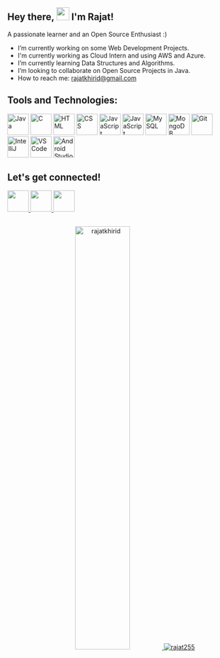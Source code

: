 ## Hey there, <img src="https://user-images.githubusercontent.com/102016448/205023633-63deb91c-91cd-46ef-a2c1-aad0d361c279.gif" width="29"> I'm Rajat! 
 A passionate learner and an Open Source Enthusiast :)
- I’m currently working on some Web Development Projects.
- I'm currently working as Cloud Intern and using AWS and Azure.
- I’m currently learning Data Structures and Algorithms. 
- I’m looking to collaborate on Open Source Projects in Java.
- How to reach me: <a href="mailto:rajatkhirid@gmail.com">rajatkhirid@gmail.com</a>

## Tools and Technologies:
<a href = "https://www.java.com/"><img src = "https://img.icons8.com/color/48/000000/java-coffee-cup-logo--v1.png" alt = "Java" width = "48" height = "48"></a>
<a href = "https://www.cprogramming.com/"><img src = "https://img.icons8.com/color/48/000000/c-programming.png" alt = "C" width = "48" height = "48"></a>
<a href = "https://www.w3schools.com/html/"><img src = "https://img.icons8.com/color/48/000000/html-5--v1.png" alt = "HTML" width = "48" height = "48"/></a>
<a href = "https://www.w3schools.com/css/"><img src = "https://img.icons8.com/color/48/000000/css3.png" alt = "CSS" width = "48" height = "48"/></a>
<a href = "https://getbootstrap.com/"><img src = "https://img.icons8.com/color/48/000000/bootstrap.png" alt = "JavaScript" width = "48" height = "48"/></a>
<a href = "https://www.javascript.com/"><img src = "https://img.icons8.com/color/48/000000/javascript--v1.png" alt = "JavaScript" width = "48" height = "48"/></a>
<a href = "https://www.mysql.com/"><img src = "https://img.icons8.com/color/48/000000/mysql-logo.png" alt = "MySQL" width = "48" height = "48"/></a>
<a href = "https://www.mongodb.com/"><img src = "https://img.icons8.com/color/48/000000/mongodb.png" alt = "MongoDB" width = "48" height = "48"/></a>
<a href = "https://git-scm.com/doc"><img src = "https://img.icons8.com/color/48/000000/git.png" alt = "Git" width = "48" height = "48"/></a>
<a href = "https://www.jetbrains.com/idea/"><img src = "https://img.icons8.com/color/48/000000/intellij-idea.png" alt = "IntelliJ" width = "48" height = "48"/></a>
<a href = "https://code.visualstudio.com/"><img src = "https://img.icons8.com/color/48/000000/visual-studio-code-2019.png" alt = "VS Code" width = "48" height = "48"/></a>
<a href = "https://developer.android.com/studio"><img src = "https://img.icons8.com/color/48/000000/android-studio--v3.png" alt = "Android Studio" width = "48" height = "48"/></a>

## Let's get connected!
<a href = "https://www.linkedin.com/in/rajatkhirid"><img src = "https://img.icons8.com/color/48/000000/linkedin.png" width = "48" height = "48"/>
<a href = "https://www.hackerrank.com/rajatkhirid_sit1"><img src = "https://upload.wikimedia.org/wikipedia/commons/4/40/HackerRank_Icon-1000px.png" width = "48" height = "48"/>
<a href = "https://leetcode.com/Rajat_K/"><img src = "https://img.icons8.com/external-tal-revivo-shadow-tal-revivo/48/000000/external-level-up-your-coding-skills-and-quickly-land-a-job-logo-shadow-tal-revivo.png" width = "48" height = "48"/>


## 
<p align="center">	
<img width="49.5%" hspace="10px" src="https://github-readme-stats.vercel.app/api?username=rajat255&show_icons=true&theme=tokyonight" alt="rajatkhirid"/>
<img src="https://github-readme-stats.vercel.app/api/top-langs?username=rajat255&show_icons=true&locale=en&theme=tokyonight&layout=compact" alt="rajat255"/>
</p>
